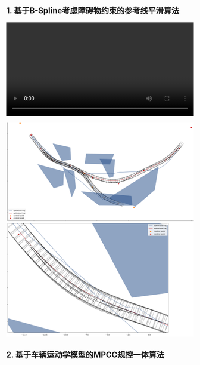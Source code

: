 ## 1. 基于B-Spline考虑障碍物约束的参考线平滑算法

<video controls width="100%">
  <source src="media/bspline_1.mov" type="video/mp4">
</video>

![bspline-replan](media/replan_2.png "replan")
![bspline-replan](media/replan_1.png "replan")


## 2. 基于车辆运动学模型的MPCC规控一体算法